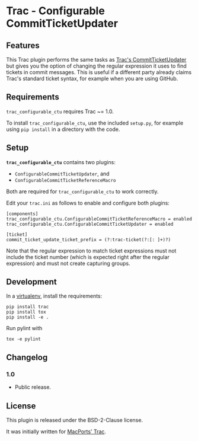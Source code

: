Trac - Configurable CommitTicketUpdater
=======================================

Features
--------

This Trac plugin performs the same tasks as [Trac's CommitTicketUpdater](https://trac.edgewall.org/wiki/CommitTicketUpdater)
but gives you the option of changing the regular expression it uses to find
tickets in commit messages. This is useful if a different party already claims
Trac's standard ticket syntax, for example when you are using GitHub.

Requirements
------------

`trac_configurable_ctu` requires Trac ~= 1.0.

To install `trac_configurable_ctu`, use the included `setup.py`, for example
using `pip install` in a directory with the code.

Setup
-----

**`trac_configurable_ctu`** contains two plugins:
 - `ConfigurableCommitTicketUpdater`, and
 - `ConfigurableCommitTicketReferenceMacro`

Both are required for `trac_configurable_ctu` to work correctly.

Edit your `trac.ini` as follows to enable and configure both plugins:

    [components]
	trac_configurable_ctu.ConfigurableCommitTicketReferenceMacro = enabled
	trac_configurable_ctu.ConfigurableCommitTicketUpdater = enabled

    [ticket]
    commit_ticket_update_ticket_prefix = (?:trac-ticket(?:[: ]+)?)

Note that the regular expression to match ticket expressions must not include
the ticket number (which is expected right after the regular expression) and
must not create capturing groups.

Development
-----------

In a [virtualenv](http://www.virtualenv.org/), install the requirements:

    pip install trac
	pip install tox
    pip install -e .

Run pylint with

	tox -e pylint 

Changelog
---------

### 1.0

* Public release.

License
-------

This plugin is released under the BSD-2-Clause license.

It was initially written for [MacPorts' Trac](https://trac.macports.org/).
